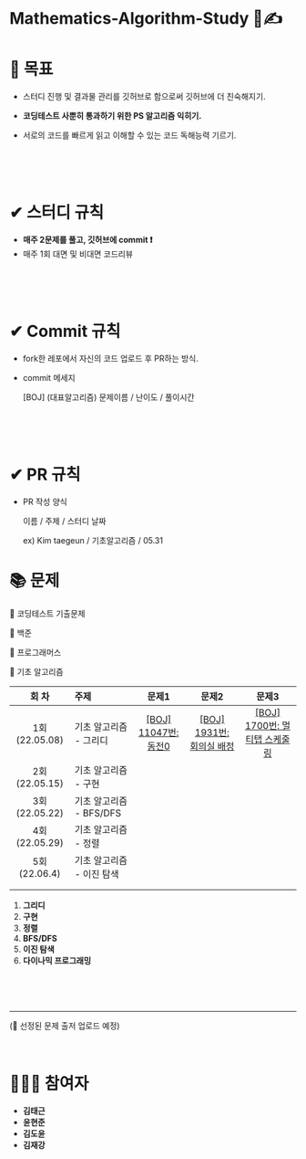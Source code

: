 # Mathematics-Algorithm-Study 💯✍

# 🎯 목표

* 스터디 진행 및 결과물 관리를 깃허브로 함으로써 깃허브에 더 친숙해지기.

* **코딩테스트 사뿐히 통과하기 위한 PS 알고리즘 익히기.**

* 서로의 코드를 빠르게 읽고 이해할 수 있는 코드 독해능력 기르기.

  <br/>
  
  <br/>
  
  <br/>

#  ✔ 스터디 규칙

* **매주 2문제를 풀고, 깃허브에 commit ❗**
* 매주 1회 대면 및 비대면 코드리뷰

<br/>
<br/>

<br/>

# ✔ Commit 규칙

* fork한 레포에서 자신의 코드 업로드 후 PR하는 방식.

* commit 메세지 

  [BOJ] (대표알고리즘) 문제이름 / 난이도 / 풀이시간

<br/>

<br/>

<br/>

# ✔ PR 규칙

* PR 작성 양식

  이름 / 주제 / 스터디 날짜

  ex) Kim taegeun / 기초알고리즘 / 05.31

# 📚 문제

📕 코딩테스트 기출문제

📗 백준

📘 프로그래머스

📒 기초 알고리즘

|     회 차      | 주제                      |                            문제1                             |                            문제2                             |                            문제3                             |
| :------------: | :------------------------ | :----------------------------------------------------------: | :----------------------------------------------------------: | :----------------------------------------------------------: |
| 1회 (22.05.08) | 기초 알고리즘 - 그리디    | [[BOJ] 11047번: 동전0](https://www.acmicpc.net/problem/11047) | [[BOJ] 1931번: 회의실 배정](https://www.acmicpc.net/problem/1931) | [[BOJ] 1700번: 멀티탭 스케줄링](https://www.acmicpc.net/problem/1700) |
| 2회 (22.05.15) | 기초 알고리즘 - 구현      |                                                              |                                                              |                                                              |
| 3회 (22.05.22) | 기초 알고리즘 - BFS/DFS   |                                                              |                                                              |                                                              |
| 4회 (22.05.29) | 기초 알고리즘 - 정렬      |                                                              |                                                              |                                                              |
|  5회(22.06.4)  | 기초 알고리즘 - 이진 탐색 |                                                              |                                                              |                                                              |
|                |                           |                                                              |                                                              |                                                              |
|                |                           |                                                              |                                                              |                                                              |



1. **그리디**
2. **구현**
3. **정렬**
4. **BFS/DFS**
5. **이진 탐색**
6. **다이나믹 프로그래밍**

<br/>
<br/>

<br/>

***

(💬 선정된 문제 출저 업로드 예정)

<br/>

# 👨‍👦‍👦 참여자

* **김태근**
* **윤현준**
* **김도윤**
* **김재강**

